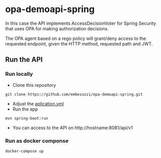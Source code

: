# opa-demoapi-spring

In this case the API implements AccessDecisionVoter for Spring Security that uses OPA for making authorization decisions. 

The OPA agent based on a rego policy will grant/deny access to the requested endpoint, given the HTTP method, requested path and JWT.

## Run the API

### Run locally

* Clone this repository
```
git clone https://github.com/embesozzi/opa-demoapi-spring.git
```
- Adjust the [aplication.yml](/src/main/resources/application.yml)
- Run the app
```
mvn spring-boot:run
```
- You can access to the API on http://hostname:8081/api/v1

### Run as docker componse

```sh
docker-compose up
```
